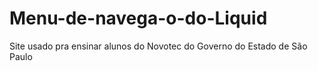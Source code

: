 # Menu-de-navega-o-do-Liquid
Site usado pra ensinar alunos do Novotec do Governo do Estado de São Paulo
